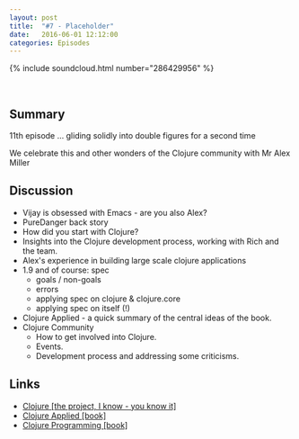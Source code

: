 ```yaml
---
layout: post
title:  "#7 - Placeholder"
date:   2016-06-01 12:12:00
categories: Episodes
---
```


{% include soundcloud.html number="286429956" %}

<br>

## Summary

11th episode … gliding solidly into double figures for a second time

We celebrate this and other wonders of the Clojure community with Mr Alex Miller

## Discussion
- Vijay is obsessed with Emacs - are you also Alex?
- PureDanger back story
- How did you start with Clojure?
- Insights into the Clojure development process, working with Rich and the team.
- Alex's experience in building large scale clojure applications
- 1.9 and of course: spec
    - goals / non-goals
    - errors
    - applying spec on clojure & clojure.core
    - applying spec on itself (!)
- Clojure Applied - a quick summary of the central ideas of the book.
- Clojure Community
    - How to get involved into Clojure.
    - Events.
    - Development process and addressing some criticisms.

## Links

- <a href="http://clojure.org" target="_blank">Clojure [the project, I know - you know it]</a>
- <a href="https://pragprog.com/book/vmclojeco/clojure-applied" target="_blank">Clojure Applied [book]</a>
- <a href="https://pragprog.com/book/shcloj2/programming-clojure" target="_blank">Clojure Programming [book]</a>

